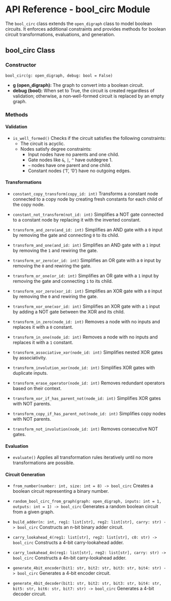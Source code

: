 # API Reference - bool_circ Module

The `bool_circ` class extends the `open_digraph` class to model boolean circuits. It enforces additional constraints and provides methods for boolean circuit transformations, evaluations, and generation.

## bool_circ Class

### Constructor

`bool_circ(g: open_digraph, debug: bool = False)`

- **g (open_digraph):** The graph to convert into a boolean circuit.
- **debug (bool):** When set to True, the circuit is created regardless of validation; otherwise, a non‑well-formed circuit is replaced by an empty graph.

### Methods

#### Validation

- `is_well_formed()`
  Checks if the circuit satisfies the following constraints:
  - The circuit is acyclic.
  - Nodes satisfy degree constraints:
    - Input nodes have no parents and one child.
    - Gate nodes like `&`, `|`, `^` have outdegree 1.
    - `~` nodes have one parent and one child.
    - Constant nodes (‘1’, ‘0’) have no outgoing edges.

#### Transformations

- `constant_copy_transform(copy_id: int)`
  Transforms a constant node connected to a copy node by creating fresh constants for each child of the copy node.

- `constant_not_transform(not_id: int)`
  Simplifies a NOT gate connected to a constant node by replacing it with the inverted constant.

- `transform_and_zero(and_id: int)`
  Simplifies an AND gate with a `0` input by removing the gate and connecting `0` to its child.

- `transform_and_one(and_id: int)`
  Simplifies an AND gate with a `1` input by removing the `1` and rewiring the gate.

- `transform_or_zero(or_id: int)`
  Simplifies an OR gate with a `0` input by removing the `0` and rewiring the gate.

- `transform_or_one(or_id: int)`
  Simplifies an OR gate with a `1` input by removing the gate and connecting `1` to its child.

- `transform_xor_zero(xor_id: int)`
  Simplifies an XOR gate with a `0` input by removing the `0` and rewiring the gate.

- `transform_xor_one(xor_id: int)`
  Simplifies an XOR gate with a `1` input by adding a NOT gate between the XOR and its child.

- `transform_in_zero(node_id: int)`
  Removes a node with no inputs and replaces it with a `0` constant.

- `transform_in_one(node_id: int)`
  Removes a node with no inputs and replaces it with a `1` constant.

- `transform_associative_xor(node_id: int)`
  Simplifies nested XOR gates by associativity.

- `transform_involution_xor(node_id: int)`
  Simplifies XOR gates with duplicate inputs.

- `transform_erase_operator(node_id: int)`
  Removes redundant operators based on their context.

- `transform_xor_if_has_parent_not(node_id: int)`
  Simplifies XOR gates with NOT parents.

- `transform_copy_if_has_parent_not(node_id: int)`
  Simplifies copy nodes with NOT parents.

- `transform_not_involution(node_id: int)`
  Removes consecutive NOT gates.

#### Evaluation

- `evaluate()`
  Applies all transformation rules iteratively until no more transformations are possible.

#### Circuit Generation

- `from_number(number: int, size: int = 8) -> bool_circ`
  Creates a boolean circuit representing a binary number.

- `random_bool_circ_from_graph(graph: open_digraph, inputs: int = 1, outputs: int = 1) -> bool_circ`
  Generates a random boolean circuit from a given graph.

- `build_adder(n: int, reg1: list[str], reg2: list[str], carry: str) -> bool_circ`
  Constructs an n-bit binary adder circuit.

- `carry_lookahead_4(reg1: list[str], reg2: list[str], c0: str) -> bool_circ`
  Constructs a 4-bit carry-lookahead adder.

- `carry_lookahead_4n(reg1: list[str], reg2: list[str], carry: str) -> bool_circ`
  Constructs a 4n-bit carry-lookahead adder.

- `generate_4bit_encoder(bit1: str, bit2: str, bit3: str, bit4: str) -> bool_circ`
  Generates a 4-bit encoder circuit.

- `generate_4bit_decoder(bit1: str, bit2: str, bit3: str, bit4: str, bit5: str, bit6: str, bit7: str) -> bool_circ`
  Generates a 4-bit decoder circuit.
